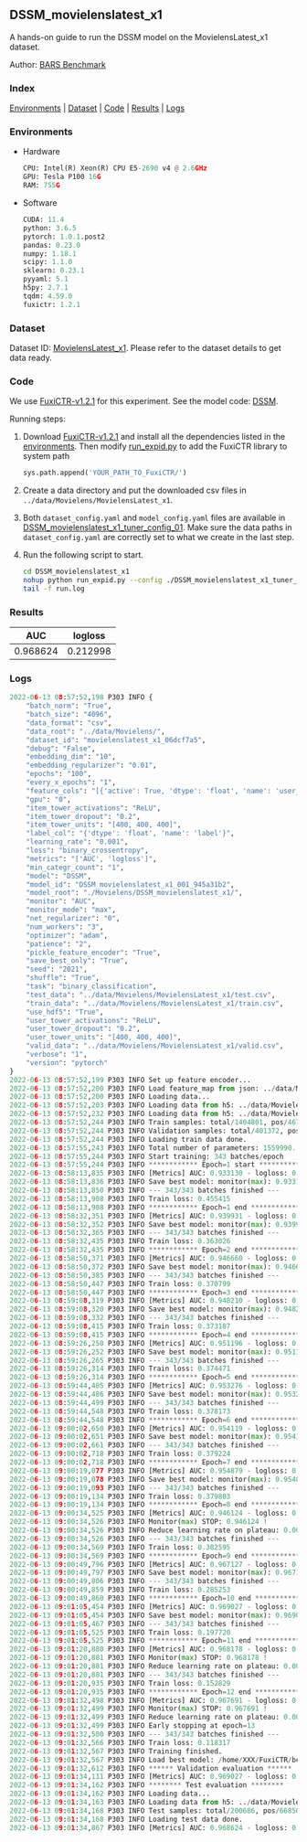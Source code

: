 ## DSSM_movielenslatest_x1

A hands-on guide to run the DSSM model on the MovielensLatest_x1 dataset.

Author: [BARS Benchmark](https://github.com/reczoo/BARS/blob/main/CITATION)

### Index
[Environments](#Environments) | [Dataset](#Dataset) | [Code](#Code) | [Results](#Results) | [Logs](#Logs)

### Environments
+ Hardware

  ```python
  CPU: Intel(R) Xeon(R) CPU E5-2690 v4 @ 2.6GHz
  GPU: Tesla P100 16G
  RAM: 755G

  ```

+ Software

  ```python
  CUDA: 11.4
  python: 3.6.5
  pytorch: 1.0.1.post2
  pandas: 0.23.0
  numpy: 1.18.1
  scipy: 1.1.0
  sklearn: 0.23.1
  pyyaml: 5.1
  h5py: 2.7.1
  tqdm: 4.59.0
  fuxictr: 1.2.1
  ```

### Dataset
Dataset ID: [MovielensLatest_x1](https://github.com/openbenchmark/BARS/blob/master/ctr_prediction/datasets/MovieLens#MovielensLatest_x1). Please refer to the dataset details to get data ready.

### Code

We use [FuxiCTR-v1.2.1](https://github.com/reczoo/FuxiCTR/tree/v1.2.1) for this experiment. See the model code: [DSSM](https://github.com/reczoo/FuxiCTR/blob/v1.2.1/fuxictr/pytorch/models/DSSM.py).

Running steps:

1. Download [FuxiCTR-v1.2.1](https://github.com/reczoo/FuxiCTR/archive/refs/tags/v1.2.1.zip) and install all the dependencies listed in the [environments](#environments). Then modify [run_expid.py](./run_expid.py#L5) to add the FuxiCTR library to system path
    
    ```python
    sys.path.append('YOUR_PATH_TO_FuxiCTR/')
    ```

2. Create a data directory and put the downloaded csv files in `../data/Movielens/MovielensLatest_x1`.

3. Both `dataset_config.yaml` and `model_config.yaml` files are available in [DSSM_movielenslatest_x1_tuner_config_01](./DSSM_movielenslatest_x1_tuner_config_01). Make sure the data paths in `dataset_config.yaml` are correctly set to what we create in the last step.

4. Run the following script to start.

    ```bash
    cd DSSM_movielenslatest_x1
    nohup python run_expid.py --config ./DSSM_movielenslatest_x1_tuner_config_01 --expid DSSM_movielenslatest_x1_001_945a31b2 --gpu 0 > run.log &
    tail -f run.log
    ```

### Results

| AUC | logloss  |
|:--------------------:|:--------------------:|
| 0.968624 | 0.212998  |


### Logs
```python
2022-06-13 08:57:52,198 P303 INFO {
    "batch_norm": "True",
    "batch_size": "4096",
    "data_format": "csv",
    "data_root": "../data/Movielens/",
    "dataset_id": "movielenslatest_x1_06dcf7a5",
    "debug": "False",
    "embedding_dim": "10",
    "embedding_regularizer": "0.01",
    "epochs": "100",
    "every_x_epochs": "1",
    "feature_cols": "[{'active': True, 'dtype': 'float', 'name': 'user_id', 'source': 'user', 'type': 'categorical'}, {'active': True, 'dtype': 'float', 'name': ['item_id', 'tag_id'], 'source': 'item', 'type': 'categorical'}]",
    "gpu": "0",
    "item_tower_activations": "ReLU",
    "item_tower_dropout": "0.2",
    "item_tower_units": "[400, 400, 400]",
    "label_col": "{'dtype': 'float', 'name': 'label'}",
    "learning_rate": "0.001",
    "loss": "binary_crossentropy",
    "metrics": "['AUC', 'logloss']",
    "min_categr_count": "1",
    "model": "DSSM",
    "model_id": "DSSM_movielenslatest_x1_001_945a31b2",
    "model_root": "./Movielens/DSSM_movielenslatest_x1/",
    "monitor": "AUC",
    "monitor_mode": "max",
    "net_regularizer": "0",
    "num_workers": "3",
    "optimizer": "adam",
    "patience": "2",
    "pickle_feature_encoder": "True",
    "save_best_only": "True",
    "seed": "2021",
    "shuffle": "True",
    "task": "binary_classification",
    "test_data": "../data/Movielens/MovielensLatest_x1/test.csv",
    "train_data": "../data/Movielens/MovielensLatest_x1/train.csv",
    "use_hdf5": "True",
    "user_tower_activations": "ReLU",
    "user_tower_dropout": "0.2",
    "user_tower_units": "[400, 400, 400]",
    "valid_data": "../data/Movielens/MovielensLatest_x1/valid.csv",
    "verbose": "1",
    "version": "pytorch"
}
2022-06-13 08:57:52,199 P303 INFO Set up feature encoder...
2022-06-13 08:57:52,200 P303 INFO Load feature_map from json: ../data/Movielens/movielenslatest_x1_06dcf7a5/feature_map.json
2022-06-13 08:57:52,200 P303 INFO Loading data...
2022-06-13 08:57:52,203 P303 INFO Loading data from h5: ../data/Movielens/movielenslatest_x1_06dcf7a5/train.h5
2022-06-13 08:57:52,232 P303 INFO Loading data from h5: ../data/Movielens/movielenslatest_x1_06dcf7a5/valid.h5
2022-06-13 08:57:52,244 P303 INFO Train samples: total/1404801, pos/467878, neg/936923, ratio/33.31%, blocks/1
2022-06-13 08:57:52,244 P303 INFO Validation samples: total/401372, pos/134225, neg/267147, ratio/33.44%, blocks/1
2022-06-13 08:57:52,244 P303 INFO Loading train data done.
2022-06-13 08:57:55,243 P303 INFO Total number of parameters: 1559990.
2022-06-13 08:57:55,244 P303 INFO Start training: 343 batches/epoch
2022-06-13 08:57:55,244 P303 INFO ************ Epoch=1 start ************
2022-06-13 08:58:13,835 P303 INFO [Metrics] AUC: 0.933130 - logloss: 0.298132
2022-06-13 08:58:13,836 P303 INFO Save best model: monitor(max): 0.933130
2022-06-13 08:58:13,850 P303 INFO --- 343/343 batches finished ---
2022-06-13 08:58:13,908 P303 INFO Train loss: 0.455415
2022-06-13 08:58:13,908 P303 INFO ************ Epoch=1 end ************
2022-06-13 08:58:32,351 P303 INFO [Metrics] AUC: 0.939931 - logloss: 0.296643
2022-06-13 08:58:32,352 P303 INFO Save best model: monitor(max): 0.939931
2022-06-13 08:58:32,365 P303 INFO --- 343/343 batches finished ---
2022-06-13 08:58:32,435 P303 INFO Train loss: 0.363026
2022-06-13 08:58:32,435 P303 INFO ************ Epoch=2 end ************
2022-06-13 08:58:50,371 P303 INFO [Metrics] AUC: 0.946660 - logloss: 0.281723
2022-06-13 08:58:50,372 P303 INFO Save best model: monitor(max): 0.946660
2022-06-13 08:58:50,385 P303 INFO --- 343/343 batches finished ---
2022-06-13 08:58:50,447 P303 INFO Train loss: 0.370799
2022-06-13 08:58:50,447 P303 INFO ************ Epoch=3 end ************
2022-06-13 08:59:08,319 P303 INFO [Metrics] AUC: 0.948210 - logloss: 0.265915
2022-06-13 08:59:08,320 P303 INFO Save best model: monitor(max): 0.948210
2022-06-13 08:59:08,332 P303 INFO --- 343/343 batches finished ---
2022-06-13 08:59:08,415 P303 INFO Train loss: 0.373187
2022-06-13 08:59:08,415 P303 INFO ************ Epoch=4 end ************
2022-06-13 08:59:26,250 P303 INFO [Metrics] AUC: 0.951196 - logloss: 0.249135
2022-06-13 08:59:26,252 P303 INFO Save best model: monitor(max): 0.951196
2022-06-13 08:59:26,265 P303 INFO --- 343/343 batches finished ---
2022-06-13 08:59:26,314 P303 INFO Train loss: 0.374471
2022-06-13 08:59:26,314 P303 INFO ************ Epoch=5 end ************
2022-06-13 08:59:44,485 P303 INFO [Metrics] AUC: 0.953276 - logloss: 0.243052
2022-06-13 08:59:44,486 P303 INFO Save best model: monitor(max): 0.953276
2022-06-13 08:59:44,499 P303 INFO --- 343/343 batches finished ---
2022-06-13 08:59:44,548 P303 INFO Train loss: 0.378173
2022-06-13 08:59:44,548 P303 INFO ************ Epoch=6 end ************
2022-06-13 09:00:02,650 P303 INFO [Metrics] AUC: 0.954119 - logloss: 0.240459
2022-06-13 09:00:02,651 P303 INFO Save best model: monitor(max): 0.954119
2022-06-13 09:00:02,661 P303 INFO --- 343/343 batches finished ---
2022-06-13 09:00:02,718 P303 INFO Train loss: 0.379224
2022-06-13 09:00:02,718 P303 INFO ************ Epoch=7 end ************
2022-06-13 09:00:19,077 P303 INFO [Metrics] AUC: 0.954879 - logloss: 0.239145
2022-06-13 09:00:19,078 P303 INFO Save best model: monitor(max): 0.954879
2022-06-13 09:00:19,093 P303 INFO --- 343/343 batches finished ---
2022-06-13 09:00:19,134 P303 INFO Train loss: 0.379803
2022-06-13 09:00:19,134 P303 INFO ************ Epoch=8 end ************
2022-06-13 09:00:34,525 P303 INFO [Metrics] AUC: 0.946124 - logloss: 0.312645
2022-06-13 09:00:34,526 P303 INFO Monitor(max) STOP: 0.946124 !
2022-06-13 09:00:34,526 P303 INFO Reduce learning rate on plateau: 0.000100
2022-06-13 09:00:34,526 P303 INFO --- 343/343 batches finished ---
2022-06-13 09:00:34,569 P303 INFO Train loss: 0.382595
2022-06-13 09:00:34,569 P303 INFO ************ Epoch=9 end ************
2022-06-13 09:00:49,796 P303 INFO [Metrics] AUC: 0.967127 - logloss: 0.208134
2022-06-13 09:00:49,797 P303 INFO Save best model: monitor(max): 0.967127
2022-06-13 09:00:49,806 P303 INFO --- 343/343 batches finished ---
2022-06-13 09:00:49,859 P303 INFO Train loss: 0.285253
2022-06-13 09:00:49,860 P303 INFO ************ Epoch=10 end ************
2022-06-13 09:01:05,454 P303 INFO [Metrics] AUC: 0.969027 - logloss: 0.211825
2022-06-13 09:01:05,454 P303 INFO Save best model: monitor(max): 0.969027
2022-06-13 09:01:05,467 P303 INFO --- 343/343 batches finished ---
2022-06-13 09:01:05,525 P303 INFO Train loss: 0.197720
2022-06-13 09:01:05,525 P303 INFO ************ Epoch=11 end ************
2022-06-13 09:01:20,880 P303 INFO [Metrics] AUC: 0.968178 - logloss: 0.234724
2022-06-13 09:01:20,881 P303 INFO Monitor(max) STOP: 0.968178 !
2022-06-13 09:01:20,881 P303 INFO Reduce learning rate on plateau: 0.000010
2022-06-13 09:01:20,881 P303 INFO --- 343/343 batches finished ---
2022-06-13 09:01:20,935 P303 INFO Train loss: 0.152829
2022-06-13 09:01:20,935 P303 INFO ************ Epoch=12 end ************
2022-06-13 09:01:32,498 P303 INFO [Metrics] AUC: 0.967691 - logloss: 0.269013
2022-06-13 09:01:32,499 P303 INFO Monitor(max) STOP: 0.967691 !
2022-06-13 09:01:32,499 P303 INFO Reduce learning rate on plateau: 0.000001
2022-06-13 09:01:32,499 P303 INFO Early stopping at epoch=13
2022-06-13 09:01:32,500 P303 INFO --- 343/343 batches finished ---
2022-06-13 09:01:32,566 P303 INFO Train loss: 0.118317
2022-06-13 09:01:32,567 P303 INFO Training finished.
2022-06-13 09:01:32,567 P303 INFO Load best model: /home/XXX/FuxiCTR/benchmarks/Movielens/DSSM_movielenslatest_x1/movielenslatest_x1_06dcf7a5/DSSM_movielenslatest_x1_001_945a31b2.model
2022-06-13 09:01:32,612 P303 INFO ****** Validation evaluation ******
2022-06-13 09:01:34,111 P303 INFO [Metrics] AUC: 0.969027 - logloss: 0.211825
2022-06-13 09:01:34,162 P303 INFO ******** Test evaluation ********
2022-06-13 09:01:34,162 P303 INFO Loading data...
2022-06-13 09:01:34,163 P303 INFO Loading data from h5: ../data/Movielens/movielenslatest_x1_06dcf7a5/test.h5
2022-06-13 09:01:34,168 P303 INFO Test samples: total/200686, pos/66850, neg/133836, ratio/33.31%, blocks/1
2022-06-13 09:01:34,168 P303 INFO Loading test data done.
2022-06-13 09:01:34,867 P303 INFO [Metrics] AUC: 0.968624 - logloss: 0.212998

```
